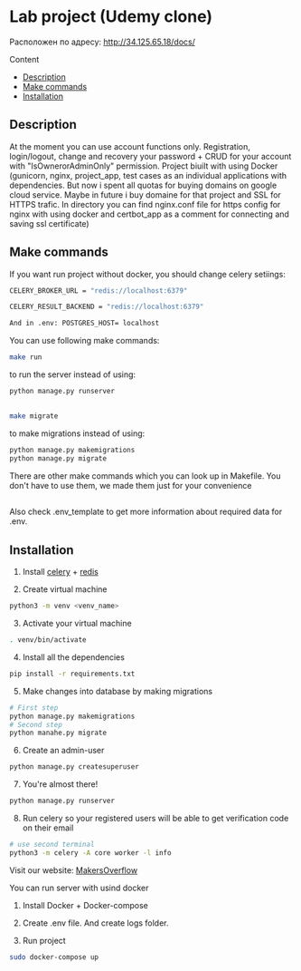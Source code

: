 # Lab project (Udemy clone)
Расположен по адресу: http://34.125.65.18/docs/

Content
* [Description](#Description)
* [Make commands](#Makecommands)
* [Installation](#Installation)
## Description
At the moment you can use account functions only. Registration, login/logout, change and recovery your password + CRUD for your account with "IsOwnerorAdminOnly" permission. Project biuilt with using Docker (gunicorn, nginx, project_app, test cases as an individual applications with dependencies. But now i spent all quotas for buying domains on google cloud service. Maybe in future i buy domaine for that project and SSL for HTTPS trafic. In directory you can find nginx.conf file for https config for nginx with using docker and certbot_app as a comment for connecting and saving ssl certificate)

## Make commands
If you want run project without docker, you should change celery setiings:

```bash
CELERY_BROKER_URL = "redis://localhost:6379"

CELERY_RESULT_BACKEND = "redis://localhost:6379"

And in .env: POSTGRES_HOST= localhost
```

You can use following make commands:

```bash
make run
```
to run the server instead of using:
```bash
python manage.py runserver
```
##
```bash
make migrate
```
to make migrations instead of using:
```bash
python manage.py makemigrations
python manage.py migrate
```
There are other make commands which you can look up in Makefile. You don't have to use them, we made them just for your convenience
##
Also check .env_template to get more information about required data for .env.

## Installation
1. Install [celery]((https://docs.celeryq.dev/en/stable/django/first-steps-with-django.html)) + [redis](https://redis.io/)

2. Create virtual machine
```bash
python3 -m venv <venv_name>
```
3. Activate your virtual machine
```bash
. venv/bin/activate
```
4. Install all the dependencies
```bash
pip install -r requirements.txt
```
5. Make changes into database by making migrations
```bash
# First step
python manage.py makemigrations
# Second step
python manahe.py migrate
```
6. Create an admin-user
```bash
python manage.py createsuperuser
```
7. You're almost there!
```bash
python manage.py runserver
```
8. Run celery so your registered users will be able to get verification code on their email
```bash
# use second terminal
python3 -m celery -A core worker -l info
```
Visit our website: [MakersOverflow](https://makersoverflow.net/)


You can run server with usind docker 

1. Install Docker + Docker-compose

2. Create .env file. And create logs folder.

3. Run project
```bash
sudo docker-compose up
```